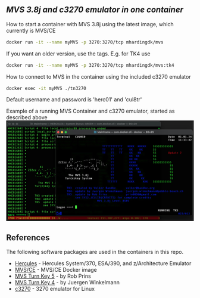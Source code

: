 ## _MVS 3.8j and c3270 emulator in one container_

How to start a container with MVS 3.8j using the latest image, which currently is MVS/CE

```sh
docker run -it --name myMVS -p 3270:3270/tcp mhardingdk/mvs
```

If you want an older version, use the tags. E.g. for TK4 use
```sh
docker run -it --name myMVS -p 3270:3270/tcp mhardingdk/mvs:tk4
```


How to connect to MVS in the container using the included c3270 emulator

```sh
docker exec -it myMVS ./tn3270
```

Default username and password is 'herc01' and 'cul8tr'

Example of a running MVS Container and c3270 emulator, started as described above
![mvs-c3270](assets/mvs-c3270.jpg)

## References

The following software packages are used in the containers in this repo.
- [Hercules](https://hercules-390.github.io/html/) - Hercules System/370, ESA/390, and z/Architecture Emulator
- [MVS/CE](https://hub.docker.com/r/mainframed767/mvsce) - MVS/CE Docker image
- [MVS Turn Key 5](https://www.prince-webdesign.nl/index.php/software/mvs-3-8j-turnkey-5) - by Rob Prins
- [MVS Turn Key 4](https://wotho.pebble-beach.ch/tk4-) - by Juergen Winkelmann
- [c3270](https://x3270.miraheze.org/wiki/C3270) - 3270 emulator for Linux

